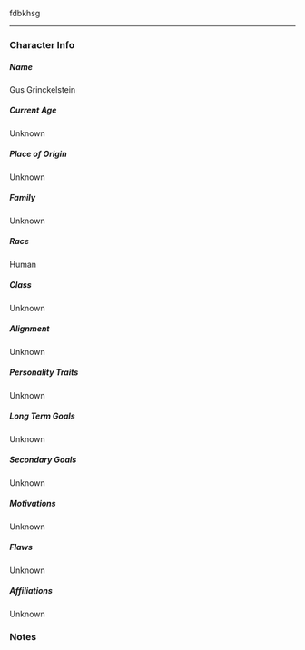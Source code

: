 fdbkhsg

---
### Character Info

##### Name 
 Gus Grinckelstein

##### Current Age
Unknown

##### Place of Origin
Unknown

##### Family
Unknown

##### Race
Human

##### Class
Unknown

##### Alignment
Unknown

##### Personality Traits
Unknown

##### Long Term Goals
Unknown

##### Secondary Goals
Unknown

##### Motivations
Unknown

##### Flaws
Unknown

##### Affiliations
Unknown

### Notes
